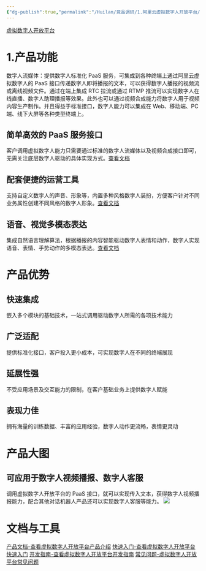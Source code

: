 ```yaml
---
{"dg-publish":true,"permalink":"/Huilan/竞品调研/1.阿里云虚拟数字人开放平台/"}
---
```


[虚拟数字人开放平台](https://www.aliyun.com/activity/intelligent/avatar_open)
# 1.产品功能
数字人流媒体：提供数字人标准化 PaaS 服务，可集成到各种终端上通过阿里云虚拟数字人的 PaaS 接口传递数字人即将播报的文本，可以获得数字人播报的视频流或离线视频文件。通过在端上集成 RTC 拉流或通过 RTMP 推流可以实现数字人在线直播、数字人助理播报等效果。此外也可以通过视频合成能力将数字人用于视频内容生产制作。并且得益于标准接口，数字人能力可以集成在 Web、移动端、PC 端、线下大屏等各种类型终端上。
## 简单高效的 PaaS 服务接口
客户调用虚拟数字人能力只需要通过标准的数字人流媒体以及视频合成接口即可，无需关注底层数字人驱动的具体实现方式。[查看文档](https://help.aliyun.com/document_detail/412620.html)
## 配套便捷的运营工具
支持自定义数字人的声音、形象等，内置多种风格数字人装扮，方便客户针对不同业务属性创建不同风格的数字人形象。[查看文档](https://help.aliyun.com/document_detail/446333.html?spm=5176.27000133.J_4109131140.2.143541f3HlTloP)
## 语音、视觉多模态表达
集成自然语言理解算法，根据播报的内容智能驱动数字人表情和动作，数字人实现语音、表情、手势动作的多模态表达。[查看文档](https://help.aliyun.com/document_detail/392353.htm)

# 产品优势
## 快速集成
嵌入多个模块的基础技术，一站式调用驱动数字人所需的各项技术能力
## 广泛适配
提供标准化接口，客户投入更小成本，可实现数字人在不同的终端展现
## 延展性强
不受应用场景及交互能力的限制，在客户基础业务上提供数字人赋能
## 表现力佳
拥有海量的训练数据、丰富的应用经验，数字人动作更流畅，表情更灵动

# 产品大图
## 可应用于数字人视频播报、数字人客服
调用虚拟数字人开放平台的 PaaS 接口，就可以实现传入文本，获得数字人视频播报能力，配合其他对话机器人产品还可以实现数字人客服等能力。
![](https://img.alicdn.com/imgextra/i1/O1CN01qZVpVc1y0pzgQ7YiU_!!6000000006517-2-tps-3658-3294.png)

# 文档与工具
[产品文档-查看虚拟数字人开放平台产品介绍](https://help.aliyun.com/document_detail/387438.html?spm=5176.27000133.J_7614544130.1.143541f3gIYirN)
[快速入门-查看虚拟数字人开放平台快速入门](https://help.aliyun.com/document_detail/417889.html?spm=5176.27000133.J_7614544130.2.143541f3gIYirN)
[开发指南-查看虚拟数字人开放平台开发指南](https://help.aliyun.com/document_detail/450521.html?spm=5176.27000133.J_7614544130.3.143541f3gIYirN)
[常见问题-虚拟数字人开放平台常见问题](https://help.aliyun.com/document_detail/392360.htm?spm=5176.27000133.J_7614544130.4.143541f3gIYirN)
